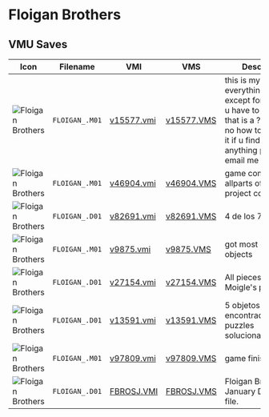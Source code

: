 # Floigan Brothers

## VMU Saves

| Icon | Filename | VMI | VMS | Description |
|------|----------|-----|-----|-------------|
| ![Floigan Brothers](../icons/FLOIGAN_.M01.GIF) | `FLOIGAN_.M01` | [v15577.vmi](v15577.vmi) | [v15577.VMS](v15577.VMS) | this is my Moigle everything learned except for the thing u have to teach him that is a ? so i dont no how to teach him it if u find out anything please email me 
| ![Floigan Brothers](../icons/FLOIGAN_.M01.GIF) | `FLOIGAN_.M01` | [v46904.vmi](v46904.vmi) | [v46904.VMS](v46904.VMS) | game  completed! allparts of secret project collected! 
| ![Floigan Brothers](../icons/FLOIGAN_.D01.GIF) | `FLOIGAN_.D01` | [v82691.vmi](v82691.vmi) | [v82691.VMS](v82691.VMS) | 4 de los 7 elementos                   
| ![Floigan Brothers](../icons/FLOIGAN_.M01.GIF) | `FLOIGAN_.M01` | [v9875.vmi](v9875.vmi) | [v9875.VMS](v9875.VMS) | got most of th objects 
| ![Floigan Brothers](../icons/FLOIGAN_.D01.GIF) | `FLOIGAN_.D01` | [v27154.vmi](v27154.vmi) | [v27154.VMS](v27154.VMS) | All pieces of Moigle's project 
| ![Floigan Brothers](../icons/FLOIGAN_.D01.GIF) | `FLOIGAN_.D01` | [v13591.vmi](v13591.vmi) | [v13591.VMS](v13591.VMS) | 5 objetos encontrados,algunos puzzles solucionados,etc. 
| ![Floigan Brothers](../icons/FLOIGAN_.M01.GIF) | `FLOIGAN_.M01` | [v97809.vmi](v97809.vmi) | [v97809.VMS](v97809.VMS) | game finished 
| ![Floigan Brothers](../icons/FLOIGAN_.D01.GIF) | `FLOIGAN_.D01` | [FBROSJ.VMI](FBROSJ.VMI) | [FBROSJ.VMS](FBROSJ.VMS) | Floigan Bros January Download file.
